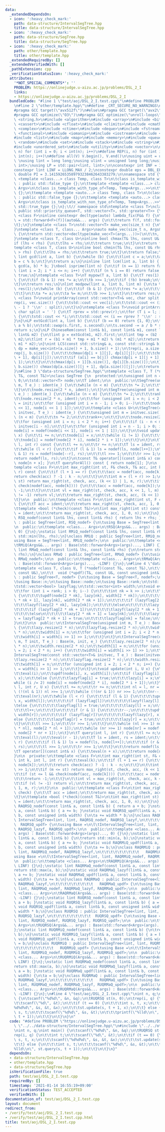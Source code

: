 ```yaml
---
data:
  _extendedDependsOn:
  - icon: ':heavy_check_mark:'
    path: data-structure/IntervalSegTree.hpp
    title: data-structure/IntervalSegTree.hpp
  - icon: ':heavy_check_mark:'
    path: data-structure/SegTree.hpp
    title: data-structure/SegTree.hpp
  - icon: ':heavy_check_mark:'
    path: other/template.hpp
    title: other/template.hpp
  _extendedRequiredBy: []
  _extendedVerifiedWith: []
  _pathExtension: cpp
  _verificationStatusIcon: ':heavy_check_mark:'
  attributes:
    '*NOT_SPECIAL_COMMENTS*': ''
    PROBLEM: https://onlinejudge.u-aizu.ac.jp/problems/DSL_2_I
    links:
    - https://onlinejudge.u-aizu.ac.jp/problems/DSL_2_I
  bundledCode: "#line 1 \"test/aoj/DSL_2_I.test.cpp\"\n#define PROBLEM \"https://onlinejudge.u-aizu.ac.jp/problems/DSL_2_I\"\
    \n#line 2 \"other/template.hpp\"\n#define _CRT_SECURE_NO_WARNINGS\n#ifdef ONLINE_JUDGE\n\
    #pragma GCC target(\"avx512f\")\n#else\n#pragma GCC target(\"avx2\")\n#endif\n\
    #pragma GCC optimize(\"O3\")\n#pragma GCC optimize(\"unroll-loops\")\n#include\
    \ <string.h>\n#include <algorithm>\n#include <array>\n#include <bitset>\n#include\
    \ <cassert>\n#include <cfloat>\n#include <climits>\n#include <cmath>\n#include\
    \ <complex>\n#include <ctime>\n#include <deque>\n#include <fstream>\n#include\
    \ <functional>\n#include <iomanip>\n#include <iostream>\n#include <iterator>\n\
    #include <list>\n#include <map>\n#include <memory>\n#include <queue>\n#include\
    \ <random>\n#include <set>\n#include <stack>\n#include <string>\n#include <unordered_map>\n\
    #include <unordered_set>\n#include <utility>\n#include <vector>\n\n#define rep(i,\
    \ n) for (int i = 0; i < int(n); i++)\n#define REP(i, n) for (int i = 1; i <=\
    \ int(n); i++)\n#define all(V) V.begin(), V.end()\n\nusing uint = unsigned int;\
    \ \nusing lint = long long;\nusing ulint = unsigned long long;\nusing P = std::pair<int,\
    \ int>;\nusing LP = std::pair<lint, lint>;\n\nconstexpr int INF = INT_MAX / 2;\n\
    constexpr lint LINF = LLONG_MAX / 2;\nconstexpr double eps = DBL_EPSILON;\nconstexpr\
    \ double PI = 3.141592653589793238462643383279;\n\nnamespace std {\n\ttemplate\
    \ <template <class...> class Temp, class T>\n\tclass is_template_with_type_of\
    \ : public std::false_type {};\n\ttemplate <template <class...> class Temp, class...\
    \ Args>\n\tclass is_template_with_type_of<Temp, Temp<Args...>>\n\t\t: public std::true_type\
    \ {};\n\ttemplate <template <auto...> class Temp, class T>\n\tclass is_template_with_non_type_of\
    \ : public std::false_type {};\n\ttemplate <template <auto...> class Temp, auto...\
    \ Args>\n\tclass is_template_with_non_type_of<Temp, Temp<Args...>>\n\t\t: public\
    \ std::true_type {};\n};\t// namespace std\ntemplate <class T>\nclass prique :\
    \ public std::priority_queue<T, std::vector<T>, std::greater<T>> {\n};\ntemplate\
    \ <class F>\ninline constexpr decltype(auto) lambda_fix(F&& f) {\n\treturn [f\
    \ = std::forward<F>(f)](auto&&... args) {\n\t\treturn f(f, std::forward<decltype(args)>(args)...);\n\
    \t};\n}\ntemplate <class T>\nstd::vector<T> make_vec(size_t n) {\n\treturn std::vector<T>(n);\n\
    }\ntemplate <class T, class... Args>\nauto make_vec(size_t n, Args&&... args)\
    \ {\n\treturn std::vector<decltype(make_vec<T>(args...))>(\n\t\tn, make_vec<T>(std::forward<Args>(args)...));\n\
    }\ntemplate <class T, class U>\ninline bool chmax(T& lhs, const U& rhs) {\n\t\
    if (lhs < rhs) {\n\t\tlhs = rhs;\n\t\treturn true;\n\t}\n\treturn false;\n}\n\
    template <class T, class U>\ninline bool chmin(T& lhs, const U& rhs) {\n\tif (lhs\
    \ > rhs) {\n\t\tlhs = rhs;\n\t\treturn true;\n\t}\n\treturn false;\n}\ninline\
    \ lint gcd(lint a, lint b) {\n\twhile (b) {\n\t\tlint c = a;\n\t\ta = b;\n\t\t\
    b = c % b;\n\t}\n\treturn a;\n}\ninline lint lcm(lint a, lint b) { return a /\
    \ gcd(a, b) * b; }\nbool isprime(lint n) {\n\tif (n == 1) return false;\n\tfor\
    \ (int i = 2; i * i <= n; i++) {\n\t\tif (n % i == 0) return false;\n\t}\n\treturn\
    \ true;\n}\ntemplate <class T>\nT mypow(T a, lint b) {\n\tT res(1);\n\twhile (true)\
    \ {\n\t\tif (b & 1) res *= a;\n\t\tb >>= 1;\n\t\tif (!b) break;\n\t\ta *= a;\n\
    \t}\n\treturn res;\n}\nlint modpow(lint a, lint b, lint m) {\n\ta %= m;\n\tlint\
    \ res(1);\n\twhile (b) {\n\t\tif (b & 1) {\n\t\t\tres *= a;\n\t\t\tres %= m;\n\
    \t\t}\n\t\ta *= a;\n\t\ta %= m;\n\t\tb >>= 1;\n\t}\n\treturn res;\n}\ntemplate\
    \ <class T>\nvoid printArray(const std::vector<T>& vec, char split = ' ') {\n\t\
    rep(i, vec.size()) {\n\t\tstd::cout << vec[i];\n\t\tstd::cout << (i == (int)vec.size()\
    \ - 1 ? '\\n' : split);\n\t}\n}\ntemplate <class T>\nvoid printArray(T l, T r,\
    \ char split = ' ') {\n\tT rprev = std::prev(r);\n\tfor (T i = l; i != r; i++)\
    \ {\n\t\tstd::cout << *i;\n\t\tstd::cout << (i == rprev ? '\\n' : split);\n\t\
    }\n}\nLP extGcd(lint a, lint b) {\n\tif (b == 0) return {1, 0};\n\tLP s = extGcd(b,\
    \ a % b);\n\tstd::swap(s.first, s.second);\n\ts.second -= a / b * s.first;\n\t\
    return s;\n}\nLP ChineseRem(const lint& b1, const lint& m1, const lint& b2, const\
    \ lint& m2) {\n\tlint p = extGcd(m1, m2).first;\n\tlint tmp = (b2 - b1) * p %\
    \ m2;\n\tlint r = (b1 + m1 * tmp + m1 * m2) % (m1 * m2);\n\treturn std::make_pair(r,\
    \ m1 * m2);\n}\nint LCS(const std::string& a, const std::string& b) {\n\tauto\
    \ dp = make_vec<int>(a.size() + 1, b.size() + 1);\n\trep(i, a.size()) {\n\t\t\
    rep(j, b.size()) {\n\t\t\tchmax(dp[i + 1][j], dp[i][j]);\n\t\t\tchmax(dp[i][j\
    \ + 1], dp[i][j]);\n\t\t\tif (a[i] == b[j]) chmax(dp[i + 1][j + 1], dp[i][j] +\
    \ 1);\n\t\t}\n\t\tchmax(dp[i + 1][b.size()], dp[i][b.size()]);\n\t}\n\trep(j,\
    \ b.size()) chmax(dp[a.size()][j + 1], dp[a.size()][j]);\n\treturn dp[a.size()][b.size()];\n\
    }\n#line 3 \"data-structure/SegTree.hpp\"\ntemplate <class T, T (*nodef)(const\
    \ T&, const T&)>\nclass SegTree {\n  protected:\n\tunsigned int n = 1, rank =\
    \ 0;\n\tstd::vector<T> node;\n\tT ident;\n\n  public:\n\tSegTree(unsigned int\
    \ m, T e_) : ident(e_) {\n\t\twhile (n < m) {\n\t\t\tn *= 2;\n\t\t\trank++;\n\t\
    \t}\n\t\tnode.resize(2 * n, ident);\n\t}\n\tSegTree(unsigned int m, T init, T\
    \ e_) : ident(e_) {\n\t\twhile (n < m) {\n\t\t\tn *= 2;\n\t\t\trank++;\n\t\t}\n\
    \t\tnode.resize(2 * n, ident);\n\t\tfor (unsigned int i = n; i < 2 * n; i++) node[i]\
    \ = init;\n\t\tfor (unsigned int i = n - 1; i > 0; i--)\n\t\t\tnode[i] = nodef(node[i\
    \ << 1], node[i << 1 | 1]);\n\t}\n\ttemplate <class U>\n\tSegTree(const std::vector<U>&\
    \ initvec, T e_) : ident(e_) {\n\t\tunsigned int m = initvec.size();\n\t\twhile\
    \ (n < m) {\n\t\t\tn *= 2;\n\t\t\trank++;\n\t\t}\n\t\tnode.resize(2 * n, ident);\n\
    \t\tfor (unsigned int i = n; i < 2 * n; i++) {\n\t\t\tif (i - n < m) node[i] =\
    \ initvec[i - n];\n\t\t}\n\t\tfor (unsigned int i = n - 1; i > 0; i--)\n\t\t\t\
    node[i] = nodef(node[i << 1], node[i << 1 | 1]);\n\t}\n\tvoid update(int i, T\
    \ x) {\n\t\ti += n;\n\t\tnode[i] = x;\n\t\twhile (i != 1) {\n\t\t\ti >>= 1;\n\t\
    \t\tnode[i] = nodef(node[2 * i], node[2 * i + 1]);\n\t\t}\n\t}\n\tT query(int\
    \ l, int r) const {\n\t\tl += n;\n\t\tr += n;\n\t\tT ls = ident, rs = ident;\n\
    \t\twhile (l < r) {\n\t\t\tif (l & 1) ls = nodef(ls, node[l++]);\n\t\t\tif (r\
    \ & 1) rs = nodef(node[--r], rs);\n\t\t\tl >>= 1;\n\t\t\tr >>= 1;\n\t\t}\n\t\t\
    return nodef(ls, rs);\n\t}\n\tconst T& operator[](const int& x) const { return\
    \ node[n + x]; }\n\tT queryForAll() const { return node[1]; }\n\n  private:\n\t\
    template <class F>\n\tint max_right(int st, F& check, T& acc, int k, int l, int\
    \ r) const {\n\t\tif (l + 1 == r) {\n\t\t\tacc = nodef(acc, node[k]);\n\t\t\t\
    return check(acc) ? -1 : k - n;\n\t\t}\n\t\tint m = (l + r) >> 1;\n\t\tif (m <=\
    \ st) return max_right(st, check, acc, (k << 1) | 1, m, r);\n\t\tif (st <= l &&\
    \ check(nodef(acc, node[k]))) {\n\t\t\tacc = nodef(acc, node[k]);\n\t\t\treturn\
    \ -1;\n\t\t}\n\t\tint vl = max_right(st, check, acc, k << 1, l, m);\n\t\tif (vl\
    \ != -1) return vl;\n\t\treturn max_right(st, check, acc, (k << 1) | 1, m, r);\n\
    \t}\n\n  public:\n\ttemplate <class F>\n\tint max_right(int st, F check) const\
    \ {\n\t\tT acc = ident;\n\t\treturn max_right(st, check, acc, 1, 0, n);\n\t}\n\
    \ttemplate <bool (*check)(const T&)>\n\tint max_right(int st) const {\n\t\tT acc\
    \ = ident;\n\t\treturn max_right(st, check, acc, 1, 0, n);\n\t}\n};\nstatic lint\
    \ RSQ_nodef(const lint& lhs, const lint& rhs) { return lhs + rhs; }\nclass RSQ\
    \ : public SegTree<lint, RSQ_nodef> {\n\tusing Base = SegTree<lint, RSQ_nodef>;\n\
    \n  public:\n\ttemplate <class... Args>\n\tRSQ(Args&&... args) : Base(std::forward<Args>(args)...,\
    \ 0) {}\n};\nstatic lint RMiQ_nodef(const lint& lhs, const lint& rhs) {\n\treturn\
    \ std::min(lhs, rhs);\n}\nclass RMiQ : public SegTree<lint, RMiQ_nodef> {\n\t\
    using Base = SegTree<lint, RMiQ_nodef>;\n\n  public:\n\ttemplate <class... Args>\n\
    \tRMiQ(Args&&... args) : Base(std::forward<Args>(args)..., LINF) {}\n};\nstatic\
    \ lint RMaQ_nodef(const lint& lhs, const lint& rhs) {\n\treturn std::max(lhs,\
    \ rhs);\n}\nclass RMaQ : public SegTree<lint, RMaQ_nodef> {\n\tusing Base = SegTree<lint,\
    \ RMaQ_nodef>;\n\n  public:\n\ttemplate <class... Args>\n\tRMaQ(Args&&... args)\
    \ : Base(std::forward<Args>(args)..., -LINF) {}\n};\n#line 4 \"data-structure/IntervalSegTree.hpp\"\
    \ntemplate <class T, class U, T (*nodef)(const T&, const T&),\n\t\t  void (*lazyf)(U&,\
    \ const U&),\n\t\t  void (*updf)(T&, const U&, const unsigned int&)>\nclass IntervalSegTree\
    \ : public SegTree<T, nodef> {\n\tusing Base = SegTree<T, nodef>;\n\tusing Base::ident;\n\
    \tusing Base::n;\n\tusing Base::node;\n\tusing Base::rank;\n\tstd::vector<U> lazy;\n\
    \tstd::vector<bool> lazyflag;\n\tstd::vector<int> width;\n\tvoid eval(int k) {\n\
    \t\tfor (int i = rank; i > 0; i--) {\n\t\t\tint nk = k >> i;\n\t\t\tif (lazyflag[nk])\
    \ {\n\t\t\t\tupdf(node[2 * nk], lazy[nk], width[2 * nk]);\n\t\t\t\tupdf(node[2\
    \ * nk + 1], lazy[nk], width[2 * nk + 1]);\n\t\t\t\tif (lazyflag[2 * nk])\n\t\t\
    \t\t\tlazyf(lazy[2 * nk], lazy[nk]);\n\t\t\t\telse\n\t\t\t\t\tlazy[2 * nk] = lazy[nk];\n\
    \t\t\t\tif (lazyflag[2 * nk + 1])\n\t\t\t\t\tlazyf(lazy[2 * nk + 1], lazy[nk]);\n\
    \t\t\t\telse\n\t\t\t\t\tlazy[2 * nk + 1] = lazy[nk];\n\t\t\t\tlazyflag[2 * nk]\
    \ = lazyflag[2 * nk + 1] = true;\n\t\t\t\tlazyflag[nk] = false;\n\t\t\t}\n\t\t\
    }\n\t}\n\n  public:\n\tIntervalSegTree(unsigned int m, T e_) : Base(m, T(), e_)\
    \ {\n\t\tlazy.resize(2 * n);\n\t\tlazyflag.resize(2 * n);\n\t\twidth.resize(2\
    \ * n);\n\t\twidth[1] = n;\n\t\tfor (unsigned int i = 2; i < 2 * n; i++) {\n\t\
    \t\twidth[i] = width[i >> 1] >> 1;\n\t\t}\n\t}\n\tIntervalSegTree(unsigned int\
    \ m, T init, T e_) : Base(m, init, e_) {\n\t\tlazy.resize(2 * n);\n\t\tlazyflag.resize(2\
    \ * n);\n\t\twidth.resize(2 * n);\n\t\twidth[1] = n;\n\t\tfor (unsigned int i\
    \ = 2; i < 2 * n; i++) {\n\t\t\twidth[i] = width[i >> 1] >> 1;\n\t\t}\n\t}\n\t\
    IntervalSegTree(const std::vector<T>& initvec, T e_) : Base(initvec, e_) {\n\t\
    \tlazy.resize(2 * n);\n\t\tlazyflag.resize(2 * n);\n\t\twidth.resize(2 * n);\n\
    \t\twidth[1] = n;\n\t\tfor (unsigned int i = 2; i < 2 * n; i++) {\n\t\t\twidth[i]\
    \ = width[i >> 1] >> 1;\n\t\t}\n\t}\n\tvoid update(int i, U x) {\n\t\ti += n;\n\
    \t\teval(i);\n\t\tupdf(node[i], x, width[i]);\n\t\tif (lazyflag[i])\n\t\t\tlazyf(lazy[i],\
    \ x);\n\t\telse {\n\t\t\tlazyflag[i] = true;\n\t\t\tlazy[i] = x;\n\t\t}\n\t\t\
    while (i /= 2) node[i] = nodef(node[2 * i], node[2 * i + 1]);\n\t}\n\tvoid update(int\
    \ l, int r, U x) {\n\t\tl += n;\n\t\tr += n;\n\t\tint nl = l, nr = r;\n\t\twhile\
    \ (!(nl & 1)) nl >>= 1;\n\t\twhile (!(nr & 1)) nr >>= 1;\n\t\tnr--;\n\t\teval(nl);\n\
    \t\teval(nr);\n\t\twhile (l < r) {\n\t\t\tif (l & 1) {\n\t\t\t\tupdf(node[l],\
    \ x, width[l]);\n\t\t\t\tif (lazyflag[l])\n\t\t\t\t\tlazyf(lazy[l], x);\n\t\t\t\
    \telse {\n\t\t\t\t\tlazyflag[l] = true;\n\t\t\t\t\tlazy[l] = x;\n\t\t\t\t}\n\t\
    \t\t\tl++;\n\t\t\t}\n\t\t\tif (r & 1) {\n\t\t\t\tr--;\n\t\t\t\tupdf(node[r], x,\
    \ width[r]);\n\t\t\t\tif (lazyflag[r])\n\t\t\t\t\tlazyf(lazy[r], x);\n\t\t\t\t\
    else {\n\t\t\t\t\tlazyflag[r] = true;\n\t\t\t\t\tlazy[r] = x;\n\t\t\t\t}\n\t\t\
    \t}\n\t\t\tl >>= 1;\n\t\t\tr >>= 1;\n\t\t}\n\t\twhile (nl >>= 1) node[nl] = nodef(node[2\
    \ * nl], node[2 * nl + 1]);\n\t\twhile (nr >>= 1) node[nr] = nodef(node[2 * nr],\
    \ node[2 * nr + 1]);\n\t}\n\tT query(int l, int r) {\n\t\tl += n;\n\t\tr += n;\n\
    \t\teval(l);\n\t\teval(r - 1);\n\t\tT ls = ident, rs = ident;\n\t\twhile (l <\
    \ r) {\n\t\t\tif (l & 1) ls = nodef(ls, node[l++]);\n\t\t\tif (r & 1) rs = nodef(node[--r],\
    \ rs);\n\t\t\tl >>= 1;\n\t\t\tr >>= 1;\n\t\t}\n\t\treturn nodef(ls, rs);\n\t}\n\
    \tT operator[](const int& x) {\n\t\teval(n + x);\n\t\treturn node[n + x];\n\t\
    }\n\n  private:\n\ttemplate <class F>\n\tint max_right(int st, F& check, T& acc,\
    \ int k, int l, int r) {\n\t\teval(k);\n\t\tif (l + 1 == r) {\n\t\t\tacc = nodef(acc,\
    \ node[k]);\n\t\t\treturn check(acc) ? -1 : k - n;\n\t\t}\n\t\tint m = (l + r)\
    \ >> 1;\n\t\tif (m <= st) return max_right(st, check, acc, (k << 1) | 1, m, r);\n\
    \t\tif (st <= l && check(nodef(acc, node[k]))) {\n\t\t\tacc = nodef(acc, node[k]);\n\
    \t\t\treturn -1;\n\t\t}\n\t\tint vl = max_right(st, check, acc, k << 1, l, m);\n\
    \t\tif (vl != -1) return vl;\n\t\treturn max_right(st, check, acc, (k << 1) |\
    \ 1, m, r);\n\t}\n\n  public:\n\ttemplate <class F>\n\tint max_right(int st, F\
    \ check) {\n\t\tT acc = ident;\n\t\treturn max_right(st, check, acc, 1, 0, n);\n\
    \t}\n\ttemplate <bool (*check)(const T&)>\n\tint max_right(int st) {\n\t\tT acc\
    \ = ident;\n\t\treturn max_right(st, check, acc, 1, 0, n);\n\t}\n};\nstatic lint\
    \ RAQRSQ_nodef(const lint& a, const lint& b) { return a + b; }\nstatic void RAQRSQ_lazyf(lint&\
    \ a, const lint& b) { a += b; }\nstatic void RAQRSQ_updf(lint& a, const lint&\
    \ b, const unsigned int& width) {\n\ta += width * b;\n}\nclass RAQRSQ : public\
    \ IntervalSegTree<lint, lint, RAQRSQ_nodef, RAQRSQ_lazyf,\n\t\t\t\t\t\t\t\t\t\
    \  RAQRSQ_updf> {\n\tusing Base =\n\t\tIntervalSegTree<lint, lint, RAQRSQ_nodef,\
    \ RAQRSQ_lazyf, RAQRSQ_updf>;\n\n  public:\n\ttemplate <class... Args>\n\tRAQRSQ(Args&&...\
    \ args) : Base(std::forward<Args>(args)..., 0) {}\n};\nstatic lint RAQRMiQ_nodef(const\
    \ lint& a, const lint& b) {\n\treturn std::min(a, b);\n}\nstatic void RAQRMiQ_lazyf(lint&\
    \ a, const lint& b) { a += b; }\nstatic void RAQRMiQ_updf(lint& a, const lint&\
    \ b, const unsigned int& width) {\n\ta += b;\n}\nclass RAQRMiQ : public IntervalSegTree<lint,\
    \ lint, RAQRMiQ_nodef, RAQRMiQ_lazyf,\n\t\t\t\t\t\t\t\t\t   RAQRMiQ_updf> {\n\t\
    using Base =\n\t\tIntervalSegTree<lint, lint, RAQRMiQ_nodef, RAQRMiQ_lazyf, RAQRMiQ_updf>;\n\
    \n  public:\n\ttemplate <class... Args>\n\tRAQRMiQ(Args&&... args) : Base(std::forward<Args>(args)...,\
    \ LINF) {}\n};\nstatic lint RAQRMaQ_nodef(const lint& a, const lint& b) {\n\t\
    return std::max(a, b);\n}\nstatic void RAQRMaQ_lazyf(lint& a, const lint& b) {\
    \ a += b; }\nstatic void RAQRMaQ_updf(lint& a, const lint& b, const unsigned int&\
    \ width) {\n\ta += b;\n}\nclass RAQRMaQ : public IntervalSegTree<lint, lint, RAQRMaQ_nodef,\
    \ RAQRMaQ_lazyf,\n\t\t\t\t\t\t\t\t\t   RAQRMaQ_updf> {\n\tusing Base =\n\t\tIntervalSegTree<lint,\
    \ lint, RAQRMaQ_nodef, RAQRMaQ_lazyf, RAQRMaQ_updf>;\n\n  public:\n\ttemplate\
    \ <class... Args>\n\tRAQRMaQ(Args&&... args) : Base(std::forward<Args>(args)...,\
    \ -LINF) {}\n};\nstatic lint RUQRSQ_nodef(const lint& a, const lint& b) { return\
    \ a + b; }\nstatic void RUQRSQ_lazyf(lint& a, const lint& b) { a = b; }\nstatic\
    \ void RUQRSQ_updf(lint& a, const lint& b, const unsigned int& width) {\n\ta =\
    \ width * b;\n}\nclass RUQRSQ : public IntervalSegTree<lint, lint, RUQRSQ_nodef,\
    \ RUQRSQ_lazyf,\n\t\t\t\t\t\t\t\t\t  RUQRSQ_updf> {\n\tusing Base =\n\t\tIntervalSegTree<lint,\
    \ lint, RUQRSQ_nodef, RUQRSQ_lazyf, RUQRSQ_updf>;\n\n  public:\n\ttemplate <class...\
    \ Args>\n\tRUQRSQ(Args&&... args) : Base(std::forward<Args>(args)..., 0) {}\n\
    };\nstatic lint RUQRMiQ_nodef(const lint& a, const lint& b) {\n\treturn std::min(a,\
    \ b);\n}\nstatic void RUQRMiQ_lazyf(lint& a, const lint& b) { a = b; }\nstatic\
    \ void RUQRMiQ_updf(lint& a, const lint& b, const unsigned int& width) {\n\ta\
    \ = b;\n}\nclass RUQRMiQ : public IntervalSegTree<lint, lint, RUQRMiQ_nodef, RUQRMiQ_lazyf,\n\
    \t\t\t\t\t\t\t\t\t   RUQRMiQ_updf> {\n\tusing Base =\n\t\tIntervalSegTree<lint,\
    \ lint, RUQRMiQ_nodef, RUQRMiQ_lazyf, RUQRMiQ_updf>;\n\n  public:\n\ttemplate\
    \ <class... Args>\n\tRUQRMiQ(Args&&... args) : Base(std::forward<Args>(args)...,\
    \ LINF) {}\n};\nstatic lint RUQRMaQ_nodef(const lint& a, const lint& b) {\n\t\
    return std::max(a, b);\n}\nstatic void RUQRMaQ_lazyf(lint& a, const lint& b) {\
    \ a = b; }\nstatic void RUQRMaQ_updf(lint& a, const lint& b, const unsigned int&\
    \ width) {\n\ta = b;\n}\nclass RUQRMaQ : public IntervalSegTree<lint, lint, RUQRMaQ_nodef,\
    \ RUQRMaQ_lazyf,\n\t\t\t\t\t\t\t\t\t   RUQRMaQ_updf> {\n\tusing Base =\n\t\tIntervalSegTree<lint,\
    \ lint, RUQRMaQ_nodef, RUQRMaQ_lazyf, RUQRMaQ_updf>;\n\n  public:\n\ttemplate\
    \ <class... Args>\n\tRUQRMaQ(Args&&... args) : Base(std::forward<Args>(args)...,\
    \ -LINF) {}\n};\n#line 4 \"test/aoj/DSL_2_I.test.cpp\"\nint n, q;\nint main()\
    \ {\n\tscanf(\"%d%d\", &n, &q);\n\tRUQRSQ st(n, 0);\n\trep(i, q) {\n\t\tint t;\n\
    \t\tscanf(\"%d\", &t);\n\t\tif (t == 0) {\n\t\t\tint s, t, x;\n\t\t\tscanf(\"\
    %d%d%d\", &s, &t, &x);\n\t\t\tst.update(s, t + 1, x);\n\t\t} else {\n\t\t\tint\
    \ s, t;\n\t\t\tscanf(\"%d%d\", &s, &t);\n\t\t\tprintf(\"%lld\\n\", st.query(s,\
    \ t + 1));\n\t\t}\n\t}\n}\n"
  code: "#define PROBLEM \"https://onlinejudge.u-aizu.ac.jp/problems/DSL_2_I\"\n#include\
    \ \"../../data-structure/IntervalSegTree.hpp\"\n#include \"../../other/template.hpp\"\
    \nint n, q;\nint main() {\n\tscanf(\"%d%d\", &n, &q);\n\tRUQRSQ st(n, 0);\n\t\
    rep(i, q) {\n\t\tint t;\n\t\tscanf(\"%d\", &t);\n\t\tif (t == 0) {\n\t\t\tint\
    \ s, t, x;\n\t\t\tscanf(\"%d%d%d\", &s, &t, &x);\n\t\t\tst.update(s, t + 1, x);\n\
    \t\t} else {\n\t\t\tint s, t;\n\t\t\tscanf(\"%d%d\", &s, &t);\n\t\t\tprintf(\"\
    %lld\\n\", st.query(s, t + 1));\n\t\t}\n\t}\n}"
  dependsOn:
  - data-structure/IntervalSegTree.hpp
  - other/template.hpp
  - data-structure/SegTree.hpp
  isVerificationFile: true
  path: test/aoj/DSL_2_I.test.cpp
  requiredBy: []
  timestamp: '2021-01-14 16:55:19+09:00'
  verificationStatus: TEST_ACCEPTED
  verifiedWith: []
documentation_of: test/aoj/DSL_2_I.test.cpp
layout: document
redirect_from:
- /verify/test/aoj/DSL_2_I.test.cpp
- /verify/test/aoj/DSL_2_I.test.cpp.html
title: test/aoj/DSL_2_I.test.cpp
---
```

